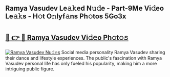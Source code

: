 ## Ramya Vasudev Le𝚊𝚔ed N𝚞𝚍e - Part-9Me Vi𝚍eo Le𝚊𝚔s - H𝚘t O𝚗lyf𝚊ns Ph𝚘tos 5Go3x

# <h2><a href="http://hf8ss8.feru.top/?c=Ramya+Vasudev">🔗 👉 🔴 Ramya Vasudev Vi𝚍𝚎o Ph𝚘t𝚘𝚜</a></h2>

[![Ramya Vasudev Nu𝚍𝚎s](https://i.imgur.com/0TWrTi3.gif)](http://hf8ss8.feru.top/?c=Ramya+Vasudev)
Social media personality Ramya Vasudev sharing their dance and lifestyle experiences. The public's fascination with Ramya Vasudev personal life has only fueled his popularity, making him a more intriguing public figure. 
